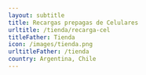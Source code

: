 ```yaml
---
layout: subtitle
title: Recargas prepagas de Celulares
urltitle: /tienda/recarga-cel
titleFather: Tienda
icon: /images/tienda.png
urltitleFather: /tienda
country: Argentina, Chile
---
```


